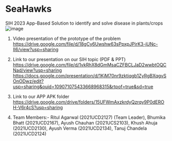 # SeaHawks
SIH 2023 App-Based Solution to identify and solve disease in plants/crops
![image](https://github.com/RitulAgarwal/Seahawks_R2/assets/97680849/9d0a748c-2de1-4848-b9ec-474243233982)


1. Video presentation of the prototype of the problem
   https://drive.google.com/file/d/18gCy6Uwshw63sPpxpJPirK3-jUNc-II6/view?usp=sharing
   
2. Link to our presentation on our SIH topic (PDF & PPT)
   https://drive.google.com/file/d/1vkRhX8dGmMsaCZFBCLJaD2wwbtOQCNad/view?usp=sharing
   https://docs.google.com/presentation/d/1KjM70nr9zktiqgb1ZyRgBXqgvSOnODwz/edit?usp=sharing&ouid=109071075433668968315&rtpof=true&sd=true
   
3. Link to our APP APK folder
   https://drive.google.com/drive/folders/15UFWmAxzkrdyQzrqy9P0dEROH-V6r4cS?usp=sharing
   
4. Team Members:- 
   Ritul Agarwal (2021UCD2127) (Team Leader), 
   Bhumika Bhatt (2021UCD2167), 
   Ayush Chauhan (2021UCS2103), 
   Khush Ahuja (2021UCD2130), 
   Ayush Verma (2021UCD2134), 
   Tanuj Chandela (2021UCD2124)
